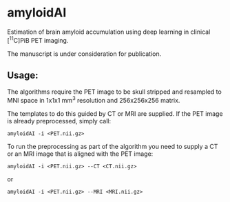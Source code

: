 # amyloidAI
Estimation of brain amyloid accumulation using deep learning in clinical [<sup>11</sup>C]PiB PET imaging.

The manuscript is under consideration for publication.

## Usage:
The algorithms require the PET image to be skull stripped and resampled to MNI space in 1x1x1 mm<sup>3</sup> resolution and 256x256x256 matrix.

The templates to do this guided by CT or MRI are supplied. If the PET image is already preprocessed, simply call:

`amyloidAI -i <PET.nii.gz>`

To run the preprocessing as part of the algorithm you need to supply a CT or an MRI image that is aligned with the PET image:

`amyloidAI -i <PET.nii.gz> --CT <CT.nii.gz>`

or

`amyloidAI -i <PET.nii.gz> --MRI <MRI.nii.gz>`